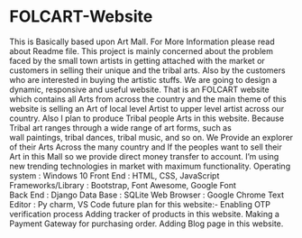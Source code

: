 # FOLCART-Website
This is Basically based upon Art Mall. For More Information please read about Readme file.
This project is mainly concerned about the problem faced by the small town artists in getting attached with the market or customers in selling their unique and the tribal arts.
Also by the customers who are interested in buying the artistic stuffs.
We are going to design a dynamic, responsive and useful website. That is an FOLCART website which contains all Arts from across the country and the main theme of this website is selling an Art of local level Artist to upper level artist across our country.
Also I plan to produce Tribal people Arts in this website.
Because Tribal art ranges through a wide range of art forms, such as wall paintings, tribal dances, tribal music, and so on.
We Provide an explorer of their Arts Across the many country and If the peoples want to sell their Art in this Mall so we provide direct money transfer to account.
I’m using new trending technologies in market with maximum functionality.
Operating system      : Windows 10
 Front End                    : HTML, CSS, JavaScript 
 Frameworks/Library  : Bootstrap, Font Awesome, Google Font   
 Back End                      :  Django 
 Data Base                    :  SQLite
 Web Browser              :  Google Chrome
  Text Editor                  :   Py charm, VS Code
future plan for this website:-
Enabling OTP verification process
Adding tracker of products in this website.
Making a Payment Gateway for purchasing order.
Adding Blog page in this website. 
